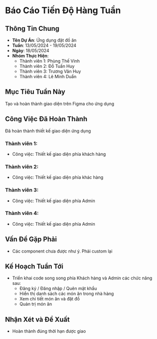 # Báo Cáo Tiến Độ Hàng Tuần

## Thông Tin Chung
- **Tên Dự Án**: Ứng dụng đặt đồ ăn
- **Tuần**: 13/05/2024 - 19/05/2024
- **Ngày**: 18/05/2024
- **Nhóm Thực Hiện**: 
  - Thành viên 1: Phùng Thế Vinh
  - Thành viên 2: Đỗ Tuấn Huy
  - Thành viên 3: Trương Văn Huy
  - Thành viên 4: Lê Minh Duẩn

## Mục Tiêu Tuần Này
Tạo và hoàn thành giao diện trên Figma cho ứng dụng

## Công Việc Đã Hoàn Thành
Đã hoàn thành thiết kế giao diện ứng dụng

### Thành viên 1:
- Công việc: Thiết kế giao diện phía khách hàng

### Thành viên 2:
- Công việc: Thiết kế giao diện phía khác hàng

### Thành viên 3:
- Công việc: Thiết kế giao diện phía Admin

### Thành viên 4:
- Công việc: Thiết kế giao diện phía Admin

## Vấn Đề Gặp Phải
- Các component chưa được như ý. Phải custom lại

## Kế Hoạch Tuần Tới
- Triển khai code song song phía Khách hàng và Admin các chức năng sau:
    - Đăng ký / Đăng nhập / Quên mật khẩu
    - Hiển thị danh sách các món ăn trong nhà hàng
    - Xem chi tiết món ăn và đặt đồ
    - Quản trị món ăn

## Nhận Xét và Đề Xuất
- Hoàn thành đúng thời hạn được giao
